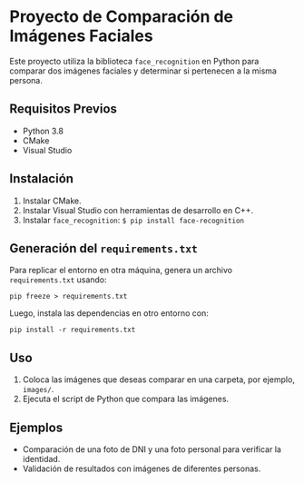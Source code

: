 # Proyecto de Comparación de Imágenes Faciales

Este proyecto utiliza la biblioteca `face_recognition` en Python para comparar dos imágenes faciales y determinar si pertenecen a la misma persona.

## Requisitos Previos

- Python 3.8
- CMake
- Visual Studio

## Instalación

1. Instalar CMake.
2. Instalar Visual Studio con herramientas de desarrollo en C++.
3. Instalar `face_recognition`:
   `$ pip install face-recognition`

## Generación del `requirements.txt`

Para replicar el entorno en otra máquina, genera un archivo `requirements.txt` usando:

`pip freeze > requirements.txt`

Luego, instala las dependencias en otro entorno con:

`pip install -r requirements.txt`

## Uso

1. Coloca las imágenes que deseas comparar en una carpeta, por ejemplo, `images/`.
2. Ejecuta el script de Python que compara las imágenes.

## Ejemplos

- Comparación de una foto de DNI y una foto personal para verificar la identidad.
- Validación de resultados con imágenes de diferentes personas.

